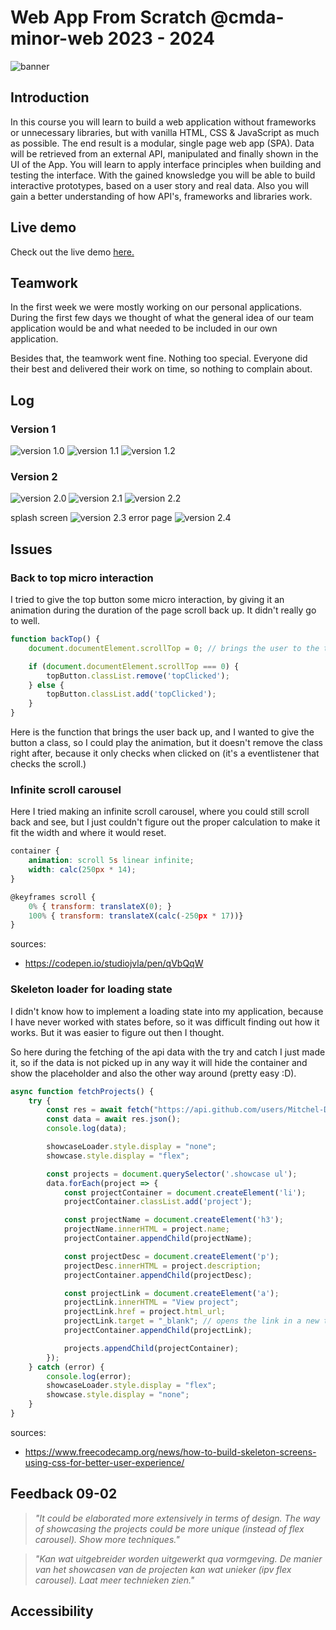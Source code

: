 # Web App From Scratch @cmda-minor-web 2023 - 2024

![banner](./docs/assets/images/banner.png)

## Introduction

In this course you will learn to build a web application without frameworks or unnecessary libraries, but with vanilla HTML, CSS & JavaScript as much as possible. The end result is a modular, single page web app (SPA). Data will be retrieved from an external API, manipulated and finally shown in the UI of the App. You will learn to apply interface principles when building and testing the interface. With the gained knowsledge you will be able to build interactive prototypes, based on a user story and real data. Also you will gain a better understanding of how API's, frameworks and libraries work.

## Live demo

Check out the live demo [here.](https://mitchel-ds.github.io/web-app-from-scratch-2324/)

## Teamwork

In the first week we were mostly working on our personal applications. During the first few days we thought of what the general idea of our team application would be and what needed to be included in our own application.

Besides that, the teamwork went fine. Nothing too special. Everyone did their best and delivered their work on time, so nothing to complain about.

## Log

### Version 1

![version 1.0](./docs/assets/images/version_1.0.png)
![version 1.1](./docs/assets/images/version_1.1.png)
![version 1.2](./docs/assets/images/version_1.2.png)

### Version 2

![version 2.0](./docs/assets/images/version_2.0.png)
![version 2.1](./docs/assets/images/version_2.1.png)
![version 2.2](./docs/assets/images/version_2.2.png)

splash screen
![version 2.3](./docs/assets/images/version_2.3.png)
error page
![version 2.4](./docs/assets/images/version_2.4.png)

## Issues

### Back to top micro interaction

I tried to give the top button some micro interaction, by giving it an animation during the duration of the page scroll back up. It didn't really go to well. 

```js
function backTop() {
    document.documentElement.scrollTop = 0; // brings the user to the top of the page

    if (document.documentElement.scrollTop === 0) {
        topButton.classList.remove('topClicked');
    } else {
        topButton.classList.add('topClicked');
    }
}
```
Here is the function that brings the user back up, and I wanted to give the button a class, so I could play the animation, but it doesn't remove the class right after, because it only checks when clicked on (it's a eventlistener that checks the scroll.)

### Infinite scroll carousel

Here I tried making an infinite scroll carousel, where you could still scroll back and see, but I just couldn't figure out the proper calculation to make it fit the width and where it would reset.

```css
container {
    animation: scroll 5s linear infinite;
	width: calc(250px * 14);
}
```

```js
@keyframes scroll {
	0% { transform: translateX(0); }
	100% { transform: translateX(calc(-250px * 17))}
}
```

sources: 
- https://codepen.io/studiojvla/pen/qVbQqW


### Skeleton loader for loading state

I didn't know how to implement a loading state into my application, because I have never worked with states before, so it was difficult finding out how it works. But it was easier to figure out then I thought.

So here during the fetching of the api data with the try and catch I just made it, so if the data is not picked up in any way it will hide the container and show the placeholder and also the other way around (pretty easy :D).

```js
async function fetchProjects() {
    try {
        const res = await fetch("https://api.github.com/users/Mitchel-DS/repos");
        const data = await res.json();
        console.log(data);

        showcaseLoader.style.display = "none";
        showcase.style.display = "flex";

        const projects = document.querySelector('.showcase ul');
        data.forEach(project => {
            const projectContainer = document.createElement('li');
            projectContainer.classList.add('project');

            const projectName = document.createElement('h3');
            projectName.innerHTML = project.name;
            projectContainer.appendChild(projectName);

            const projectDesc = document.createElement('p');
            projectDesc.innerHTML = project.description;
            projectContainer.appendChild(projectDesc);

            const projectLink = document.createElement('a');
            projectLink.innerHTML = "View project";
            projectLink.href = project.html_url;
            projectLink.target = "_blank"; // opens the link in a new tab
            projectContainer.appendChild(projectLink);

            projects.appendChild(projectContainer);
        });
    } catch (error) {
        console.log(error);
        showcaseLoader.style.display = "flex";
        showcase.style.display = "none";
    }
}
```

sources: 
- https://www.freecodecamp.org/news/how-to-build-skeleton-screens-using-css-for-better-user-experience/

## Feedback 09-02

> *"It could be elaborated more extensively in terms of design. The way of showcasing the projects could be more unique (instead of flex carousel). Show more techniques."*

> *"Kan wat uitgebreider worden uitgewerkt qua vormgeving. De manier van het showcasen van de projecten kan wat unieker (ipv flex carousel). Laat meer technieken zien."*

## Accessibility